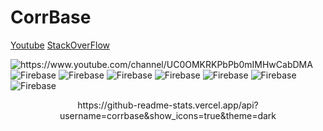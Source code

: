 # CorrBase


[Youtube](https://www.youtube.com/channel/UC0OMKRKPbPb0mIMHwCabDMA)
[StackOverFlow](https://stackoverflow.com/users/16716151/corrbase) 

<p align="center">

[comment]: <> (  <img alt="Node.js" src="https://img.shields.io/badge/node.js%20-%2343853D.svg?&style=for-the-badge&logo=node.js&logoColor=white"/>)
  <img alt="https://www.youtube.com/channel/UC0OMKRKPbPb0mIMHwCabDMA" src="https://img.shields.io/badge/YouTube-FF0000?style=for-the-badge&logo=youtube&logoColor=white"/>
  <img alt="Firebase" src="https://img.shields.io/badge/CSS-239120?&style=for-the-badge&logo=css3&logoColor=white"/>
  <img alt="Firebase" src="https://img.shields.io/badge/HTML-239120?style=for-the-badge&logo=html5&logoColor=white"/>
  <img alt="Firebase" src="https://img.shields.io/badge/JavaScript-F7DF1E?style=for-the-badge&logo=javascript&logoColor=black"/>
  <img alt="Firebase" src="https://img.shields.io/badge/Sass-CC6699?style=for-the-badge&logo=sass&logoColor=white"/>
  <img alt="Firebase" src="https://img.shields.io/badge/PHP-777BB4?style=for-the-badge&logo=php&logoColor=white"/>
  <img alt="Firebase" src="https://img.shields.io/badge/Bootstrap-563D7C?style=for-the-badge&logo=bootstrap&logoColor=white"/>
  <img alt="Firebase" src="https://img.shields.io/badge/MySQL-00000F?style=for-the-badge&logo=mysql&logoColor=white"/>
</p>

<center>
  https://github-readme-stats.vercel.app/api?username=corrbase&show_icons=true&theme=dark
  </center>
